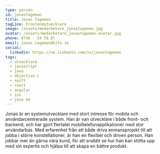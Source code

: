 ```yaml
---
type: person
id: jonastageman
title: Jonas Tageman
tagLine: Frontendutvecklare
image: /assets/medarbetare_jonastageman.jpg
avatar: /assets/medarbetare_jonastageman-avatar.jpg
phone: 0736 - 54 59 87
email: jonas.tageman@kits.se
social:
  linkedin: https://se.linkedin.com/in/jonastageman
tags:
  - utvecklare
  - javascript
  - java
  - objective-c
  - swift
  - react
  - angular
  - ios
  - java ee
---
```


Jonas är en systemutvecklare med stort intresse för mobila och användarcentrerade system. Han är van utvecklare i både front- och backend, och har gjort flertalet mobiltelefonapplikationer med stor användarbas. Med erfarenhet från att både driva enmansprojekt till att jobba i större konstellationer, är han en flexibel och driven person. Han jobbar mer än gärna nära kund, för att snabbt se hur han kan stötta upp med sin expertis och hjälpa till att skapa en bättre produkt.
